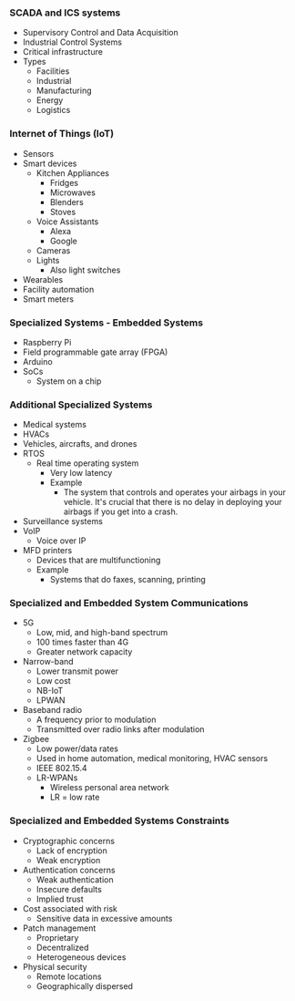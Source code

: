 
### SCADA and ICS systems
* Supervisory Control and Data Acquisition
* Industrial Control Systems
* Critical infrastructure
* Types
	* Facilities
	* Industrial
	* Manufacturing
	* Energy
	* Logistics

### Internet of Things (IoT)
* Sensors
* Smart devices
	* Kitchen Appliances
		* Fridges
		* Microwaves
		* Blenders
		* Stoves
	* Voice Assistants
		* Alexa
		* Google
	* Cameras
	* Lights
		* Also light switches
* Wearables
* Facility automation
* Smart meters

### Specialized Systems - Embedded Systems
* Raspberry Pi
* Field programmable gate array (FPGA)
* Arduino
* SoCs
	* System on a chip

### Additional Specialized Systems
* Medical systems
* HVACs
* Vehicles, aircrafts, and drones
* RTOS
	* Real time operating system
		* Very low latency
		* Example
			* The system that controls and operates your airbags in your vehicle. It's crucial that there is no delay in deploying your airbags if you get into a crash.
* Surveillance systems
* VoIP
	* Voice over IP
* MFD printers
	* Devices that are multifunctioning
	* Example
		* Systems that do faxes, scanning, printing

### Specialized and Embedded System Communications
* 5G
	* Low, mid, and high-band spectrum
	* 100 times faster than 4G
	* Greater network capacity
* Narrow-band
	* Lower transmit power
	* Low cost
	* NB-IoT
	* LPWAN
* Baseband radio
	* A frequency prior to modulation
	* Transmitted over radio links after modulation
* Zigbee
	* Low power/data rates
	* Used in home automation, medical monitoring, HVAC sensors
	* IEEE 802.15.4
	* LR-WPANs
		* Wireless personal area network
		* LR = low rate

### Specialized and Embedded Systems Constraints
* Cryptographic concerns
	* Lack of encryption
	* Weak encryption
* Authentication concerns
	* Weak authentication
	* Insecure defaults
	* Implied trust
* Cost associated with risk
	* Sensitive data in excessive amounts
* Patch management
	* Proprietary
	* Decentralized
	* Heterogeneous devices
* Physical security
	* Remote locations
	* Geographically dispersed